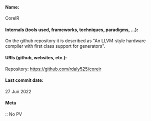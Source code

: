 #### Name:
CoreIR

#### Internals (tools used, frameworks, techniques, paradigms, ...):
On the github repository it is described as "An LLVM-style hardware compiler with first class support for generators".

#### URIs (github, websites, etc.):
Repository: https://github.com/rdaly525/coreir

#### Last commit date:
27 Jun 2022

#### Meta
:: No PV